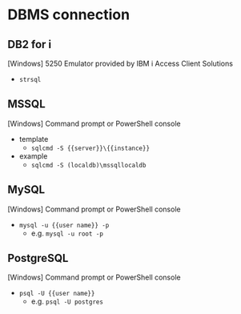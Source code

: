 # DBMS connection

## DB2 for i

\[Windows\] 5250 Emulator provided by IBM i Access Client Solutions

* `strsql`



## MSSQL

\[Windows\] Command prompt or PowerShell console

* template
    * `sqlcmd -S {{server}}\{{instance}}`
* example
    * `sqlcmd -S (localdb)\mssqllocaldb`



## MySQL

\[Windows\] Command prompt or PowerShell console

* `mysql -u {{user name}} -p`
    * e.g. `mysql -u root -p`



## PostgreSQL

\[Windows\] Command prompt or PowerShell console

* `psql -U {{user name}}`
    * e.g. `psql -U postgres`
